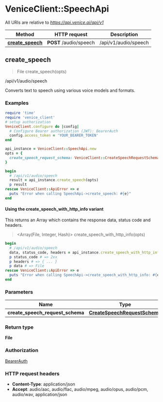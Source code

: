 # VeniceClient::SpeechApi

All URIs are relative to *https://api.venice.ai/api/v1*

| Method | HTTP request | Description |
| ------ | ------------ | ----------- |
| [**create_speech**](SpeechApi.md#create_speech) | **POST** /audio/speech | /api/v1/audio/speech |


## create_speech

> File create_speech(opts)

/api/v1/audio/speech

Converts text to speech using various voice models and formats.

### Examples

```ruby
require 'time'
require 'venice_client'
# setup authorization
VeniceClient.configure do |config|
  # Configure Bearer authorization (JWT): BearerAuth
  config.access_token = 'YOUR_BEARER_TOKEN'
end

api_instance = VeniceClient::SpeechApi.new
opts = {
  create_speech_request_schema: VeniceClient::CreateSpeechRequestSchema.new({input: 'Hello, this is a test of the text to speech system.'}) # CreateSpeechRequestSchema | 
}

begin
  # /api/v1/audio/speech
  result = api_instance.create_speech(opts)
  p result
rescue VeniceClient::ApiError => e
  puts "Error when calling SpeechApi->create_speech: #{e}"
end
```

#### Using the create_speech_with_http_info variant

This returns an Array which contains the response data, status code and headers.

> <Array(File, Integer, Hash)> create_speech_with_http_info(opts)

```ruby
begin
  # /api/v1/audio/speech
  data, status_code, headers = api_instance.create_speech_with_http_info(opts)
  p status_code # => 2xx
  p headers # => { ... }
  p data # => File
rescue VeniceClient::ApiError => e
  puts "Error when calling SpeechApi->create_speech_with_http_info: #{e}"
end
```

### Parameters

| Name | Type | Description | Notes |
| ---- | ---- | ----------- | ----- |
| **create_speech_request_schema** | [**CreateSpeechRequestSchema**](CreateSpeechRequestSchema.md) |  | [optional] |

### Return type

**File**

### Authorization

[BearerAuth](../README.md#BearerAuth)

### HTTP request headers

- **Content-Type**: application/json
- **Accept**: audio/aac, audio/flac, audio/mpeg, audio/opus, audio/pcm, audio/wav, application/json

